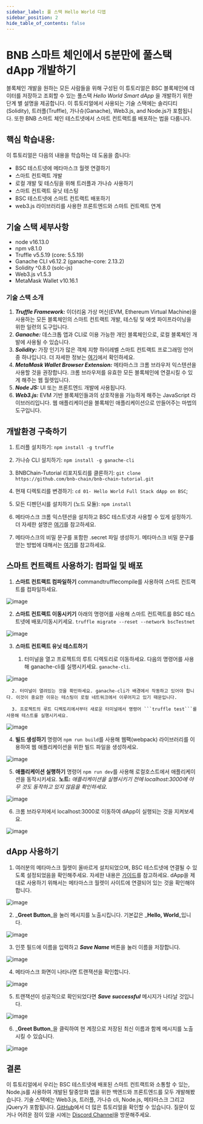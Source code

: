 ```yaml
---
sidebar_label: 풀 스택 Hello World 디앱
sidebar_position: 2
hide_table_of_contents: false
---
```


# BNB 스마트 체인에서 5분만에 풀스택 dApp 개발하기

블록체인 개발을 원하는 모든 사람들을 위해 구성된 이 튜토리얼은 BSC 블록체인에 데이터를 저장하고 조회할 수 있는 풀스택 _Hello World Smart dApp_ 을 개발하기 위한 단계 별 설명을 제공합니다. 이 튜토리얼에서 사용되는 기술 스택에는 솔리디티(Solidity), 트러플(Truffle), 가나슈(Ganache), Web3.js, and Node.js가 포함됩니다. 또한 BNB 스마트 체인 테스트넷에서 스마트 컨트랙트를 배포하는 법을 다룹니다.

## **핵심 학습내용:**

이 튜토리얼은 다음의 내용을 학습하는 데 도움을 줍니다:

- BSC 테스트넷에 메타마스크 월렛 연결하기
- 스마트 컨트랙트 개발
- 로컬 개발 및 테스팅을 위해 트러플과 가나슈 사용하기
- 스마트 컨트랙트 유닛 테스팅
- BSC 테스트넷에 스마트 컨트랙트 배포하기
- web3.js 라이브러리를 사용한 프론트엔드와 스마트 컨트랙트 연계

## 기술 스택 세부사항

- node v16.13.0
- npm v8.1.0
- Truffle v5.5.19 (core: 5.5.19)
- Ganache CLI v6.12.2 (ganache-core: 2.13.2)
- Solidity ^0.8.0 (solc-js)
- Web3.js v1.5.3
- MetaMask Wallet v10.16.1

### 기술 스택 소개

1. _**Truffle Framework:**_ 이더리움 가상 머신(EVM, Ethereum Virtual Machine)을 사용하는 모든 블록체인의 스마트 컨트랙트 개발, 테스팅 및 에셋 파이프라이닝을 위한 일련의 도구입니다.
2. _**Ganache:**_ 데스크톱 앱과 CLI로 이용 가능한 개인 블록체인으로, 로컬 블록체인 개발에 사용될 수 있습니다.
3. _**Solidity:**_ 가장 인기가 많은 객체 지향 하이레벨 스마트 컨트랙트 프로그래밍 언어 중 하나입니다. 더 자세한 정보는 [여기](https://solidity-kr.readthedocs.io)에서 확인하세요.
4. _**MetaMask Wallet Browser Extension:**_ 메타마스크 크롬 브라우저 익스텐션을 사용할 것을 권장합니다. 크롬 브라우저를 유효한 모든 블록체인에 연결시킬 수 있게 해주는 웹 월렛입니다.
5. _**Node JS:**_ UI 또는 프론트엔드 개발에 사용됩니다.
6. _**Web3.js:**_ EVM 기반 블록체인들과의 상호작용을 가능하게 해주는 JavaScript 라이브러리입니다. 웹 애플리케이션을 블록체인 애플리케이션으로 만들어주는 마법의 도구입니다.

## **개발환경 구축하기**

1. 트러플 설치하기: ```npm install -g truffle```

2. 가나슈 CLI 설치하기: ```npm install -g ganache-cli```

3. BNBChain-Tutorial 리포지토리를 클론하기: ```git clone https://github.com/bnb-chain/bnb-chain-tutorial.git```

4. 현재 디렉토리를 변경하기: ```cd 01- Hello World Full Stack dApp on BSC```;

5. 모든 디펜던시를 설치하기 (노드 모듈): ```npm install```

6. 메타마스크 크롬 익스텐션을 설치하고 BSC 테스트넷과 사용할 수 있게 설정하기. 더 자세한 설명은 [여기](https://academy.binance.com/ko/articles/connecting-metamask-to-binance-smart-chain)를 참고하세요.

7. 메타마스크의 비밀 문구를 포함한 .secret 파일 생성하기. 메타마스크 비밀 문구를 얻는 방법에 대해서는 [여기](https://metamask.zendesk.com/hc/ko/articles/360015290032-%EB%B9%84%EB%B0%80-%EB%B3%B5%EA%B5%AC-%EB%AC%B8%EA%B5%AC%EB%A5%BC-%EA%B3%B5%EA%B0%9C%ED%95%98%EB%8A%94-%EB%B0%A9%EB%B2%95)를 참고하세요.

## **스마트 컨트랙트 사용하기: 컴파일 및 배포**

1. **스마트 컨트랙트 컴파일하기** commandtrufflecompile를 사용하여 스마트 컨트랙트를 컴파일하세요.

![image](https://user-images.githubusercontent.com/93580180/177171360-8066812a-a309-43c9-b2df-f5a1fedcdcd2.png)

2. **스마트 컨트랙트 이동시키기** 아래의 명령어를 사용해 스마트 컨트랙트를 BSC 테스트넷에 배포/이동시키세요. ```truffle migrate --reset --network bscTestnet```

![image](https://user-images.githubusercontent.com/93580180/177171461-f92f9f2a-17cb-43e2-bcca-cdd69eb6a9ff.png)


3. **스마트 컨트랙트 유닛 테스트하기**

      1. 터미널을 열고 프로젝트의 루트 디렉토리로 이동하세요. 다음의 명령어를 사용해 ganache-cli를 실행시키세요. ``ganache-cli``.

![image](https://user-images.githubusercontent.com/93580180/177171537-8a77135e-9750-4800-aa4f-918b7b82dc43.png)

      2. 터미널이 열려있는 것을 확인하세요. ganache-cli가 배경에서 작동하고 있어야 합니다. 이것이 중요한 이유는 테스팅이 로컬 네트워크에서 이루어지고 있기 때문입니다.

      3. 프로젝트의 루트 디렉토리에서부터 새로운 터미널에서 명령어 ```truffle test```를 사용해 테스트를 실행시키세요.

![image](https://user-images.githubusercontent.com/93580180/177171621-f884d615-e65e-46fb-9e3d-edaa9a8c26bf.png)

4. **빌드 생성하기** 명령어 ```npm run build```를 사용해 웹팩(webpack) 라이브러리를 이용하여 웹 애플리케이션을 위한 빌드 파일을 생성하세요.

![image](https://user-images.githubusercontent.com/93580180/177171669-b8bd829f-81ec-45ec-951a-c9920ef2c1b3.png)

5. **애플리케이션 실행하기** 명령어 ```npm run dev```를 사용해 로컬호스트에서 애플리케이션을 동작시키세요. **노트:** _애플리케이션을 실헹시키기 전에 localhost:3000에 아무 것도 동작하고 있지 않음을 확인하세요._

![image](https://user-images.githubusercontent.com/93580180/177171781-2a2eba8c-eea9-4af5-8b02-fc9bdd88e9d6.png)

6. 크롬 브라우저에서 localhost:3000로 이동하여 dApp이 실행되는 것을 지켜보세요.

![image](https://user-images.githubusercontent.com/93580180/177171856-abaf323d-c35c-4d3a-bfd0-ec1270fa333e.png)

## **dApp 사용하기**

1. 여러분의 메타마스크 월렛이 올바르게 설치되었으며, BSC 테스트넷에 연결될 수 있도록 설정되었음을 확인해주세요. 자세한 내용은 [가이드](https://academy.binance.com/en/articles/connecting-metamask-to-binance-smart-chain)를 참고하세요. dApp을 제대로 사용하기 위해서는 메타마스크 월렛이 사이트에 연결되어 있는 것을 확인해야 합니다.

![image](https://user-images.githubusercontent.com/93580180/177172042-75583f4d-588e-49c0-9e13-ef13bf53610d.png)

2. _**Greet Button**_을 눌러 메시지를 노출시킵니다. 기본값은 _**Hello, World**_입니다.

![image](https://user-images.githubusercontent.com/93580180/177172075-f19f48e4-2802-4bc0-8017-5febd412c06a.png)

3. 인풋 필드에 이름을 입력하고 _**Save Name**_ 버튼을 눌러 이름을 저장합니다.

![image](https://user-images.githubusercontent.com/93580180/177172100-eb80c577-2898-47cf-8b57-89b0e478c765.png)

4. 메타마스크 화면이 나타나면 트랜잭션을 확인합니다.

![image](https://user-images.githubusercontent.com/93580180/177172154-5662d3ae-9039-4034-81cf-e90d2b427ec2.png)

5. 트랜잭션이 성공적으로 확인되었다면 _**Save successful**_ 메시지가 나타날 것입니다.

![image](https://user-images.githubusercontent.com/93580180/177172193-b21c70d9-fc3a-4201-afc8-9a1ae978e18b.png)

6. _**Greet Button**_을 클릭하여 현 계정으로 저장된 최신 이름과 함께 메시지를 노출시킬 수 있습니다.

![image](https://user-images.githubusercontent.com/93580180/177172207-d7b890de-c603-463d-ab39-a78e3cd56a63.png)

## **결론**

이 튜토리얼에서 우리는 BSC 테스트넷에 배포된 스마트 컨트랙트와 소통할 수 있는, Node.js를 사용하여 개발된 탈중앙화 앱을 위한 백엔드와 프론트엔드를 모두 개발해봤습니다. 기술 스택에는 Web3.js, 트러플, 가나슈 cli, Node.js, 메타마스크 그리고 jQuery가 포함됩니다. [GitHub](https://github.com/bnb-chain/bnb-chain-tutorial)에서 더 많은 튜토리얼을 확인할 수 있습니다. 질문이 있거나 어려운 점이 있을 시에는 [Discord Channel](https://discord.com/channels/789402563035660308/912296662834241597)을 방문해주세요.
